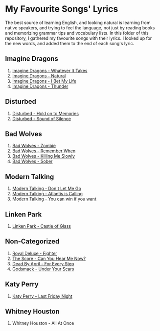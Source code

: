 # My Favourite Songs' Lyrics 

The best source of learning English, and looking natural is learning from native speakers, and trying to feel the language, not just by reading books and  memorizing grammar tips and vocabulary lists. In this folder of this repository, I gathered my favourite songs with their lyrics. I looked up for the new words, and added them to the end of each song's lyric.

## Imagine Dragons
1. [Imagine Dragons - Whatever It Takes](Image_Dragons/01-whatever_it_takes.md)
2. [Imagine Dragons - Natural](Image_Dragons/02-natural.md)
3. [Imagine Dragons - I Bet My Life](Image_Dragons/03-I_Bet_My_Life.md)
4. [Imagine Dragons - Thunder](Image_Dragons/04-Thunder.md)

## Disturbed
1. [Disturbed - Hold on to Memories](Disturbed/01-hold_on_to_memories.md)
2. [Disturbed - Sound of Silence](Disturbed/02-sound_of_silence.md)

## Bad Wolves
1. [Bad Wolves - Zombie](Bad_Wolves/01-zombie.md)
2. [Bad Wolves - Remember When](Bad_Wolves/02-remeber_when.md)
3. [Bad Wolves - Killing Me Slowly](Bad_Wolves/03-killing_me_slowly.md)
4. [Bad Wolves - Sober](Bad_Wolves/04-sober.md)

## Modern Talking
1. [Modern Talking - Don't Let Me Go](Modern_Talking/01-don't_let_me_go.md)
2. [Modern Talking - Atlantis is Calling](Modern_Talking/02-Atlantis_is_calling.md)
3. [Modern Talking - You can win if you want](Modern_Talking/03-You_can_win_if_you_want.md)

## Linken Park
1. [Linken Park - Castle of Glass](Linken_Park/01-castle_of_glass.md)


## Non-Categorized
1. [Royal Deluxe - Fighter](Royal_Deluxe/01-fighter.md)
2. [The Score - Can You Hear Me Now?](The_Score/01-Can_You_Hear_Me_Now.md)
3. [Dead By April - For Every Step](Dead_By_Step/01-For_Every_Step.md)
4. [Godsmack - Under Your Scars](Godsmack/01-under_your_scars.md)

## Katy Perry
1. [Katy Perry - Last Friday Night](Katy_Perry/01-Last_Friday_Night.md)

## Whitney Houston
1. Whitney Houston - All At Once